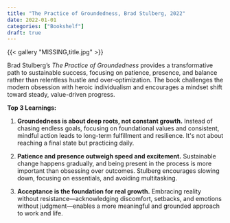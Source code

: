 ```yaml
---
title: "The Practice of Groundedness, Brad Stulberg, 2022"
date: 2022-01-01
categories: ["Bookshelf"]
draft: true
---
```


{{< gallery "MISSING,title.jpg" >}}

Brad Stulberg’s _The Practice of Groundedness_ provides a transformative path to sustainable success, focusing on patience, presence, and balance rather than relentless hustle and over-optimization. The book challenges the modern obsession with heroic individualism and encourages a mindset shift toward steady, value-driven progress.

**Top 3 Learnings:**

1. **Groundedness is about deep roots, not constant growth.** Instead of chasing endless goals, focusing on foundational values and consistent, mindful action leads to long-term fulfillment and resilience. It's not about reaching a final state but practicing daily.

2. **Patience and presence outweigh speed and excitement.** Sustainable change happens gradually, and being present in the process is more important than obsessing over outcomes. Stulberg encourages slowing down, focusing on essentials, and avoiding multitasking.

3. **Acceptance is the foundation for real growth.** Embracing reality without resistance—acknowledging discomfort, setbacks, and emotions without judgment—enables a more meaningful and grounded approach to work and life.
